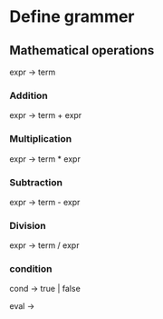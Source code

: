 # Define grammer

## Mathematical operations
expr -> term
### Addition
expr -> term + expr

### Multiplication

expr -> term * expr

### Subtraction

expr -> term - expr

### Division

expr -> term / expr

### condition

cond -> true | false

eval -> 
